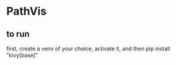 # PathVis
## to run
first, create a venv of your choice, activate it, and then
pip install "kivy[base]"
